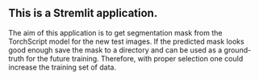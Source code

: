 ## This is a Stremlit application.
The aim of this application is to get segmentation mask from the TorchScript model for the new test images.
If the predicted mask looks good enough save the mask to a directory and can be used as a ground-truth for the future training.
Therefore, with proper selection one could increase the training set of data.
